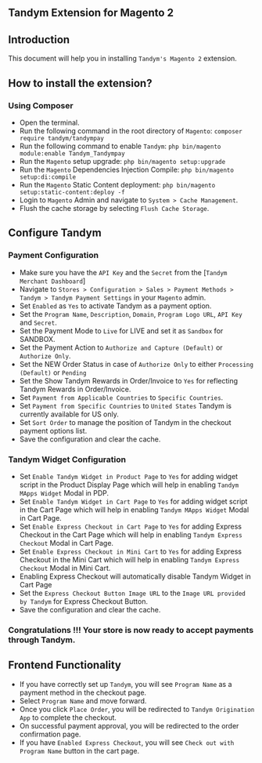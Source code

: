 ## Tandym Extension for Magento 2


## Introduction
This document will help you in installing `Tandym's Magento 2` extension.


## How to install the extension?
### Using Composer
* Open the terminal.
* Run the following command in the root directory of `Magento`:
```composer require tandym/tandympay```
* Run the following command to enable `Tandym`:
```php bin/magento module:enable Tandym_Tandympay```
* Run the `Magento` setup upgrade:
```php bin/magento setup:upgrade```
* Run the `Magento` Dependencies Injection Compile:
```php bin/magento setup:di:compile```
* Run the `Magento` Static Content deployment:
```php bin/magento setup:static-content:deploy -f```
* Login to `Magento` Admin and navigate to `System > Cache Management`.
* Flush the cache storage by selecting `Flush Cache Storage`.

## Configure Tandym


### Payment Configuration


* Make sure you have the `API Key` and the `Secret` from the [`Tandym Merchant Dashboard`]
* Navigate to `Stores > Configuration > Sales > Payment Methods > Tandym > Tandym Payment Settings` in your `Magento` admin.
* Set `Enabled` as `Yes` to activate Tandym as a payment option.
* Set the `Program Name`, `Description`, `Domain`, `Program Logo URL`, `API Key` and `Secret`.
* Set the Payment Mode to `Live` for LIVE and set it as `Sandbox` for SANDBOX.
* Set the Payment Action to `Authorize and Capture (Default)` or `Authorize Only`.
* Set the NEW Order Status in case of `Authorize Only` to either `Processing (Default)` or `Pending` 
* Set the Show Tandym Rewards in Order/Invoice to `Yes` for reflecting Tandym Rewards in Order/Invoice.
* Set `Payment from Applicable Countries` to `Specific Countries`.
* Set `Payment from Specific Countries` to `United States` Tandym is currently available for US only.
* Set `Sort Order` to manage the position of Tandym in the checkout payment options list.
* Save the configuration and clear the cache.


### Tandym Widget Configuration


* Set `Enable Tandym Widget in Product Page` to `Yes` for adding widget script in the Product Display Page which will help in enabling `Tandym MApps Widget` Modal in PDP.
* Set `Enable Tandym Widget in Cart Page` to `Yes` for adding widget script in the Cart Page which will help in enabling `Tandym MApps Widget` Modal in Cart Page.
* Set `Enable Express Checkout in Cart Page` to `Yes` for adding Express Checkout in the Cart Page which will help in enabling `Tandym Express Checkout` Modal in Cart Page.
* Set `Enable Express Checkout in Mini Cart` to `Yes` for adding Express Checkout in the Mini Cart which will help in enabling `Tandym Express Checkout` Modal in Mini Cart.
* Enabling Express Checkout will automatically disable Tandym Widget in Cart Page
* Set the `Express Checkout Button Image URL` to the `Image URL provided by Tandym` for Express Checkout Button.
* Save the configuration and clear the cache.


### Congratulations !!! Your store is now ready to accept payments through Tandym.


## Frontend Functionality


* If you have correctly set up `Tandym`, you will see `Program Name` as a payment method in the checkout page.
* Select `Program Name` and move forward.
* Once you click `Place Order`, you will be redirected to `Tandym Origination App` to complete the checkout.
* On successful payment approval, you will be redirected to the order confirmation page.
* If you have `Enabled Express Checkout`, you will see `Check out with Program Name` button in the cart page.
